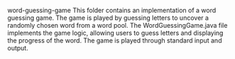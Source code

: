 word-guessing-game
This folder contains an implementation of a word guessing game. The game is played by guessing letters to uncover a randomly chosen word from a word pool. The WordGuessingGame.java file implements the game logic, allowing users to guess letters and displaying the progress of the word. The game is played through standard input and output.